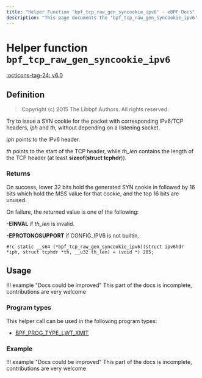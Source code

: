 ```yaml
---
title: "Helper Function 'bpf_tcp_raw_gen_syncookie_ipv6' - eBPF Docs"
description: "This page documents the 'bpf_tcp_raw_gen_syncookie_ipv6' eBPF helper function, including its defintion, usage, program types that can use it, and examples."
---
```

# Helper function `bpf_tcp_raw_gen_syncookie_ipv6`

<!-- [FEATURE_TAG](bpf_tcp_raw_gen_syncookie_ipv6) -->
[:octicons-tag-24: v6.0](https://github.com/torvalds/linux/commit/33bf9885040c399cf6a95bd33216644126728e14)
<!-- [/FEATURE_TAG] -->

## Definition

> Copyright (c) 2015 The Libbpf Authors. All rights reserved.


<!-- [HELPER_FUNC_DEF] -->
Try to issue a SYN cookie for the packet with corresponding IPv6/TCP headers, _iph_ and _th_, without depending on a listening socket.

_iph_ points to the IPv6 header.

_th_ points to the start of the TCP header, while _th_len_ contains the length of the TCP header (at least **sizeof**(**struct tcphdr**)).

### Returns

On success, lower 32 bits hold the generated SYN cookie in followed by 16 bits which hold the MSS value for that cookie, and the top 16 bits are unused.

On failure, the returned value is one of the following:

**-EINVAL** if _th_len_ is invalid.

**-EPROTONOSUPPORT** if CONFIG_IPV6 is not builtin.

`#!c static __s64 (*bpf_tcp_raw_gen_syncookie_ipv6)(struct ipv6hdr *iph, struct tcphdr *th, __u32 th_len) = (void *) 205;`
<!-- [/HELPER_FUNC_DEF] -->

## Usage

!!! example "Docs could be improved"
    This part of the docs is incomplete, contributions are very welcome

### Program types

This helper call can be used in the following program types:

<!-- DO NOT EDIT MANUALLY -->
<!-- [HELPER_FUNC_PROG_REF] -->
 * [BPF_PROG_TYPE_LWT_XMIT](../program-type/BPF_PROG_TYPE_LWT_XMIT.md)
<!-- [/HELPER_FUNC_PROG_REF] -->

### Example

!!! example "Docs could be improved"
    This part of the docs is incomplete, contributions are very welcome
